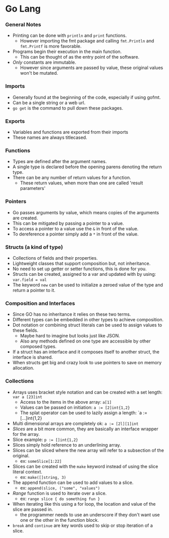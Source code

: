 # Go Lang

### General Notes

* Printing can be done with `println` and `print` functions.
  * However importing the fmt package and calling `fmt.Println` and `fmt.Printf` is more favorable.
* Programs begin their execution in the main function.
  * This can be thought of as the entry point of the software.
* _Only_ constants are immutable.
  * However since arguments are passed by value, these original values won't be mutated.

### Imports

* Generally found at the beginning of the code, especially if using gofmt.
* Can be a single string or a web url.
* `go get` is the command to pull down these packages.

### Exports

* Variables and functions are exported from their imports
* These names are always titlecased.

### Functions

* Types are defined after the argument names.
* A single type is declared before the opening parens denoting the return type.
* There can be any number of return values for a function.
  * These return values, when more than one are called 'result parameters'

### Pointers

* Go passes arguments by value, which means copies of the arguments are created.
* This can be mitigated by passing a pointer to a value.
* To access a pointer to a value use the `&` in front of the value.
* To dereference a pointer simply add a `*` in front of the value.

### Structs (a kind of type)

* Collections of fields and their properties.
* Lightweight classes that support composition but, not inheritance.
* No need to set up getter or setter functions, this is done for you.
* Structs can be created, assigned to a var and updated with by using: `var.field = val`
* The keyword `new` can be used to initialize a zeroed value of the type and return a pointer to it.

### Composition and Interfaces

* Since GO has no inheritance it relies on these two terms.
* Different types can be embedded in other types to achieve composition.
* Dot notation or combining struct literals can be used to assign values to these fields.
  * Maybe hard to imagine but looks just like JSON.
  * Also any methods defined on one type are accessible by other composed types.
* If a struct has an interface and it composes itself to another struct, the interface is shared.
* When structs get big and crazy look to use pointers to save on memory allocation.

### Collections

* Arrays uses bracket style notation and can be created with a set length: `var a [23]int`
  * Access to the items in the above array: `a[1]`
  * Values can be passed on initiation: `a := [2]int{1,2}`
  * The splat operator can be used to lazily assign a length: `a := [...]int{1,2}
* Multi dimensional arrays are completely ok: `a := [2l][1]int`
* _Slices_ are a bit more common, they are basically an interface wrapper for the array.
* Slice example: `p := []int{1,2}`
* Slices simply hold reference to an underlining array.
* Slices can be sliced where the new array will refer to a subsection of the original.
  * ex: `someSlice[1:22]`
* Slices can be created with the `make` keyword instead of using the slice literal context.
  * ex: `make([]string, 3)`
* The append function can be used to add values to a slice.
  * ex: `append(slice, ("some", "values")`
* _Range_ function is used to iterate over a slice.
  * ex: `range slice { do something fun }`
* When iterating like this using a for loop, the location and value of the slice are passed in.
  * the programmer needs to use an underscore if they don't want use one or the other in the function block.
* `break` and `continue` are key words used to skip or stop iteration of a slice.